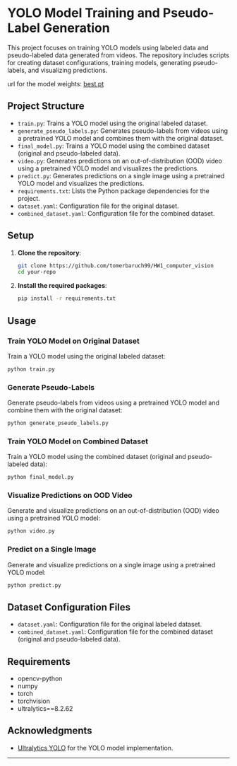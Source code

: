 # YOLO Model Training and Pseudo-Label Generation

This project focuses on training YOLO models using labeled data and pseudo-labeled data generated from videos. The repository includes scripts for creating dataset configurations, training models, generating pseudo-labels, and visualizing predictions.

url for the model weights: [best.pt](url)

## Project Structure

- `train.py`: Trains a YOLO model using the original labeled dataset.
- `generate_pseudo_labels.py`: Generates pseudo-labels from videos using a pretrained YOLO model and combines them with the original dataset.
- `final_model.py`: Trains a YOLO model using the combined dataset (original and pseudo-labeled data).
- `video.py`: Generates predictions on an out-of-distribution (OOD) video using a pretrained YOLO model and visualizes the predictions.
- `predict.py`: Generates predictions on a single image using a pretrained YOLO model and visualizes the predictions.
- `requirements.txt`: Lists the Python package dependencies for the project.
- `dataset.yaml`: Configuration file for the original dataset.
- `combined_dataset.yaml`: Configuration file for the combined dataset.

## Setup

1. **Clone the repository**:
    ```sh
    git clone https://github.com/tomerbaruch99/HW1_computer_vision
    cd your-repo
    ```

2. **Install the required packages**:
    ```sh
    pip install -r requirements.txt
    ```

## Usage

### Train YOLO Model on Original Dataset

Train a YOLO model using the original labeled dataset:
```sh
python train.py
```

### Generate Pseudo-Labels

Generate pseudo-labels from videos using a pretrained YOLO model and combine them with the original dataset:
```sh
python generate_pseudo_labels.py
```

### Train YOLO Model on Combined Dataset

Train a YOLO model using the combined dataset (original and pseudo-labeled data):
```sh
python final_model.py
```

### Visualize Predictions on OOD Video

Generate and visualize predictions on an out-of-distribution (OOD) video using a pretrained YOLO model:
```sh
python video.py
```

### Predict on a Single Image

Generate and visualize predictions on a single image using a pretrained YOLO model:
```sh
python predict.py
```

## Dataset Configuration Files

- `dataset.yaml`: Configuration file for the original labeled dataset.
- `combined_dataset.yaml`: Configuration file for the combined dataset (original and pseudo-labeled data).

## Requirements

- opencv-python
- numpy
- torch
- torchvision
- ultralytics==8.2.62

## Acknowledgments

- [Ultralytics YOLO](https://docs.ultralytics.com/) for the YOLO model implementation.

---